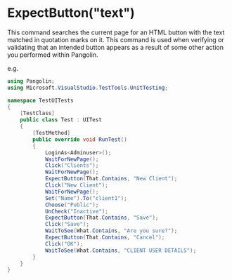 # ExpectButton("text")



This command searches the current page for an HTML button with the text matched in quotation marks on it. This command is used when verifying or validating that an intended button appears as a result of some other action you performed within Pangolin.

e.g.

```C#
using Pangolin;
using Microsoft.VisualStudio.TestTools.UnitTesting;

namespace TestUITests
{
    [TestClass]
    public class Test : UITest
    {
        [TestMethod]
        public override void RunTest()
        {
            LoginAs<Adminuser>();
            WaitForNewPage();
            Click("Clients");
            WaitForNewPage();
            ExpectButton(That.Contains, "New Client");            
            Click("New Client");
            WaitForNewPage();
            Set("Name").To("client1");
            Choose("Public");
            UnCheck("Inactive");
            ExpectButton(That.Contains, "Save");  
            Click("Save");
            WaitToSee(What.Contains, "Are you sure?");
            ExpectButton(That.Contains, "Cancel");
            Click("OK");
            WaitToSee(What.Contains, "CLIENT USER DETAILS");
        }
    }
}
```

